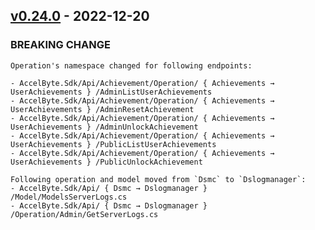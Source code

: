 <a name="v0.24.0"></a>
## [v0.24.0] - 2022-12-20

### BREAKING CHANGE
```
Operation's namespace changed for following endpoints:

- AccelByte.Sdk/Api/Achievement/Operation/ { Achievements → UserAchievements } /AdminListUserAchievements
- AccelByte.Sdk/Api/Achievement/Operation/ { Achievements → UserAchievements } /AdminResetAchievement
- AccelByte.Sdk/Api/Achievement/Operation/ { Achievements → UserAchievements } /AdminUnlockAchievement
- AccelByte.Sdk/Api/Achievement/Operation/ { Achievements → UserAchievements } /PublicListUserAchievements
- AccelByte.Sdk/Api/Achievement/Operation/ { Achievements → UserAchievements } /PublicUnlockAchievement

Following operation and model moved from `Dsmc` to `Dslogmanager`:
- AccelByte.Sdk/Api/ { Dsmc → Dslogmanager } /Model/ModelsServerLogs.cs
- AccelByte.Sdk/Api/ { Dsmc → Dslogmanager } /Operation/Admin/GetServerLogs.cs
```

[v0.24.0]: https://github.com/AccelByte/accelbyte-csharp-sdk/compare/v0.21.0...v0.24.0
